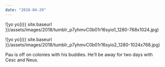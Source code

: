 ```yaml
---
date: "2018-04-29"
---
```


![yo yo]({{ site.baseurl }}/assets/images/2018/tumblr_p7yhmvC0b01r16syio1_1280-768x1024.jpg)

![yo yo]({{ site.baseurl }}/assets/images/2018/tumblr_p7yhmvC0b01r16syio2_1280-1024x768.jpg)

Pau is off on colonies with his buddies. He’ll be away for two days with Cesc and Neus.
